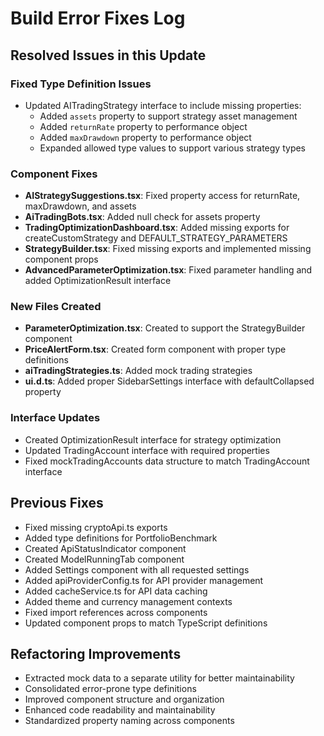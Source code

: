
# Build Error Fixes Log

## Resolved Issues in this Update

### Fixed Type Definition Issues
- Updated AITradingStrategy interface to include missing properties:
  - Added `assets` property to support strategy asset management
  - Added `returnRate` property to performance object
  - Added `maxDrawdown` property to performance object
  - Expanded allowed type values to support various strategy types

### Component Fixes
- **AIStrategySuggestions.tsx**: Fixed property access for returnRate, maxDrawdown, and assets
- **AiTradingBots.tsx**: Added null check for assets property
- **TradingOptimizationDashboard.tsx**: Added missing exports for createCustomStrategy and DEFAULT_STRATEGY_PARAMETERS
- **StrategyBuilder.tsx**: Fixed missing exports and implemented missing component props
- **AdvancedParameterOptimization.tsx**: Fixed parameter handling and added OptimizationResult interface

### New Files Created
- **ParameterOptimization.tsx**: Created to support the StrategyBuilder component
- **PriceAlertForm.tsx**: Created form component with proper type definitions
- **aiTradingStrategies.ts**: Added mock trading strategies
- **ui.d.ts**: Added proper SidebarSettings interface with defaultCollapsed property

### Interface Updates
- Created OptimizationResult interface for strategy optimization
- Updated TradingAccount interface with required properties
- Fixed mockTradingAccounts data structure to match TradingAccount interface

## Previous Fixes
- Fixed missing cryptoApi.ts exports
- Added type definitions for PortfolioBenchmark
- Created ApiStatusIndicator component
- Created ModelRunningTab component
- Added Settings component with all requested settings
- Added apiProviderConfig.ts for API provider management
- Added cacheService.ts for API data caching
- Added theme and currency management contexts
- Fixed import references across components
- Updated component props to match TypeScript definitions

## Refactoring Improvements
- Extracted mock data to a separate utility for better maintainability
- Consolidated error-prone type definitions
- Improved component structure and organization
- Enhanced code readability and maintainability
- Standardized property naming across components

